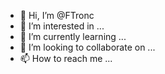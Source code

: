 - 👋 Hi, I’m @FTronc
- 👀 I’m interested in ...
- 🌱 I’m currently learning ...
- 💞️ I’m looking to collaborate on ...
- 📫 How to reach me ...

<!---
FTronc/FTronc is a ✨ special ✨ repository because its `README.md` (this file) appears on your GitHub profile.
You can click the Preview link to take a look at your changes.
--->
